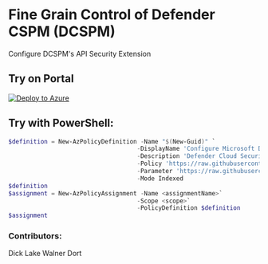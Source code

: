 # Fine Grain Control of Defender CSPM (DCSPM)

Configure DCSPM's API Security Extension

## Try on Portal

[![Deploy to Azure](http://azuredeploy.net/deploybutton.png)](https://portal.azure.com/#blade/Microsoft_Azure_Policy/CreatePolicyDefinitionBlade/uri/https%3A%2F%2Fraw.githubusercontent.com%2FAzure%2FMicrosoft-Defender-for-Cloud%2Frefs%2Fheads%2Fmain%2FPolicy%2FConfigure%2520API%2520Security%2520Posture%2520Extension%2FAzurePolicy.json)


## Try with PowerShell:
````powershell
$definition = New-AzPolicyDefinition -Name "$(New-Guid)" `
                                    -DisplayName 'Configure Microsoft Defender CSPM API Security Extension' `
                                    -Description 'Defender Cloud Security Posture Management (CSPM) provides enhanced posture capabilities and a new intelligent cloud security graph to help identify, prioritize, and reduce risk. Defender CSPM is available in addition to the free foundational security posture capabilities turned on by default in Defender for Cloud.' `
                                    -Policy 'https://raw.githubusercontent.com/Azure/Microsoft-Defender-for-Cloud/refs/heads/main/Policy/Configure%20API%20Security%20Posture%20Extension/azurepolicy.rules.json'`
                                    -Parameter 'https://raw.githubusercontent.com/Azure/Microsoft-Defender-for-Cloud/refs/heads/main/Policy/Configure%20API%20Security%20Posture%20Extension/azurepolicy.parameters.json'`
                                    -Mode Indexed
$definition
$assignment = New-AzPolicyAssignment -Name <assignmentName>`
                                    -Scope <scope>`
                                    -PolicyDefinition $definition
$assignment
````



### Contributors:
Dick Lake
Walner Dort
